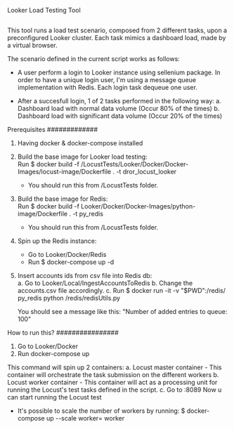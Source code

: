 Looker Load Testing Tool
##
This tool runs a load test scenario, composed from 2 different tasks, upon a preconfigured Looker cluster.
Each task mimics a dashboard load, made by a virtual browser.

The scenario defined in the current script works as follows:
- A user perform a login to Looker instance using sellenium package.
  In order to have a unique login user, I'm using a message queue implementation with Redis.
  Each login task dequeue one user.
  
- After a succesfull login, 1 of 2 tasks performed in the following way:
  a. Dashboard load with normal data volume (Occur 80% of the times)
  b. Dashboard load with significant data volume (Occur 20% of the times)
    

Prerequisites
#############
1. Having docker & docker-compose installed
2. Build the base image for Looker load testing:  
   Run $ docker build -f /LocustTests/Looker/Docker/Docker-Images/locust-image/Dockerfile . -t dror_locust_looker
   * You should run this from /LocustTests folder.
   
3. Build the base image for Redis:   
   Run $ docker build -f Looker/Docker/Docker-Images/python-image/Dockerfile . -t py_redis
   * You should run this from /LocustTests folder.
   
4. Spin up the Redis instance:   
   - Go to Looker/Docker/Redis
   - Run $ docker-compose up -d
   
5. Insert accounts ids from csv file into Redis db:   
   a. Go to Looker/Local/IngestAccountsToRedis
   b. Change the accounts.csv file accordingly.
   c. Run $ docker run -it -v "$PWD":/redis/  py_redis python /redis/redisUtils.py
   
   You should see a message like this:
   "Number of added entries to queue: 100"
   
   
How to run this?
################

1. Go to Looker/Docker
2. Run docker-compose up

This command will spin up 2 containers:
a. Locust master container - This container will orchestrate the task submission on the different workers
b. Locust worker container - This container will act as a processing unit for running the Locust's test tasks defined in the script.
c. Go to <Host>:8089
   Now u can start running the Locust test
   
* It's possible to scale the number of workers by running:
  $ docker-compose up --scale worker=<number of workers> worker
